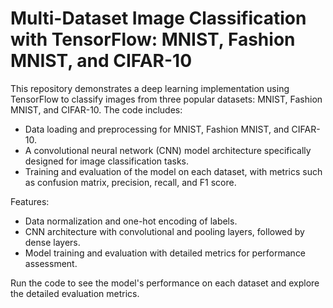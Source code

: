 # Multi-Dataset Image Classification with TensorFlow: MNIST, Fashion MNIST, and CIFAR-10

This repository demonstrates a deep learning implementation using TensorFlow to classify images from three popular datasets: MNIST, Fashion MNIST, and CIFAR-10. The code includes:

- Data loading and preprocessing for MNIST, Fashion MNIST, and CIFAR-10.
- A convolutional neural network (CNN) model architecture specifically designed for image classification tasks.
- Training and evaluation of the model on each dataset, with metrics such as confusion matrix, precision, recall, and F1 score.

Features:
- Data normalization and one-hot encoding of labels.
- CNN architecture with convolutional and pooling layers, followed by dense layers.
- Model training and evaluation with detailed metrics for performance assessment.

Run the code to see the model's performance on each dataset and explore the detailed evaluation metrics.

